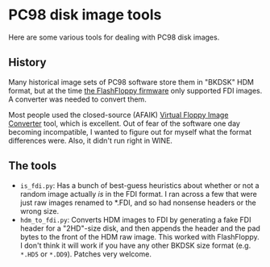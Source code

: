 # PC98 disk image tools
Here are some various tools for dealing with PC98 disk images.

## History
Many historical image sets of PC98 software store them in "BKDSK" HDM format, but at the time [the FlashFloppy firmware](https://github.com/keirf/FlashFloppy) only supported FDI images. A converter was needed to convert them.

Most people used the closed-source (AFAIK) [Virtual Floppy Image Converter](https://www.vector.co.jp/soft/win95/util/se151106.html) tool, which is excellent. Out of fear of the software one day becoming incompatible, I wanted to figure out for myself what the format differences were. Also, it didn't run right in WINE.

## The tools
 * `is_fdi.py`: Has a bunch of best-guess heuristics about whether or not a random image actually _is_ in the FDI format. I ran across a few that were just raw images renamed to *.FDI, and so had nonsense headers or the wrong size.
 * `hdm_to_fdi.py`: Converts HDM images to FDI by generating a fake FDI header for a "2HD"-size disk, and then appends the header and the pad bytes to the front of the HDM raw image. This worked with FlashFloppy. I don't think it will work if you have any other BKDSK size format (e.g. `*.HD5` or `*.DD9`). Patches very welcome.
